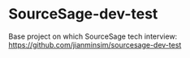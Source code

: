 SourceSage-dev-test
=======================

Base project on which SourceSage tech interview:
https://github.com/jianminsim/sourcesage-dev-test